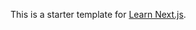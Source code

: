 This is a starter template for [Learn Next.js](https://nextjs.org/learn).




































































































































































